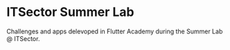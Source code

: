 # ITSector Summer Lab
Challenges and apps delevoped in Flutter Academy during the Summer Lab @ ITSector.